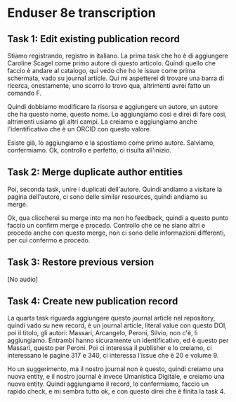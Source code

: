 # Enduser 8e transcription

## Task 1: Edit existing publication record

Stiamo registrando, registro in italiano. La prima task che ho è di aggiungere Caroline Scagel come primo autore di questo articolo. Quindi quello che faccio è andare al catalogo, qui vedo che ho le issue come prima schermata, vado su journal article. Qui mi aspetterei di trovare una barra di ricerca, onestamente, uno scorro lo trovo qua, altrimenti avrei fatto un comando F.

Quindi dobbiamo modificare la risorsa e aggiungere un autore, un autore che ha questo nome, questo nome. Lo aggiungiamo così e direi di fare così, altrimenti usiamo gli altri campi. La creiamo e aggiungiamo anche l'identificativo che è un ORCID con questo valore.

Esiste già, lo aggiungiamo e la spostiamo come primo autore. Salviamo, confermiamo. Ok, controllo e perfetto, ci risulta all'inizio.

## Task 2: Merge duplicate author entities

Poi, seconda task, unire i duplicati dell'autore. Quindi andiamo a visitare la pagina dell'autore, ci sono delle similar resources, quindi andiamo su merge.

Ok, qua cliccherei su merge into ma non ho feedback, quindi a questo punto faccio un confirm merge e procedo. Controllo che ce ne siano altri e procedo anche con questo merge, non ci sono delle informazioni differenti, per cui confermo e procedo.

## Task 3: Restore previous version

[No audio]

## Task 4: Create new publication record

La quarta task riguarda aggiungere questo journal article nel repository, quindi vado su new record, è un journal article, literal value con questo DOI, poi il titolo, gli autori: Massari, Arcangelo, Peroni, Silvio, non c'è, li aggiungiamo. Entrambi hanno sicuramente un identificativo, ed è questo per Massari, questo per Peroni. Poi ci interessa il publisher e lo creiamo, ci interessano le pagine 317 e 340, ci interessa l'issue che è 20 e volume 9.

Ho un suggerimento, ma il nostro journal non è questo, quindi creiamo una nuova entity, e il nostro journal è invece Umanistica Digitale, e creiamo una nuova entity. Quindi aggiungiamo il record, lo confermiamo, faccio un rapido check, e mi sembra tutto ok, e con questo direi che è finita la task 4.
